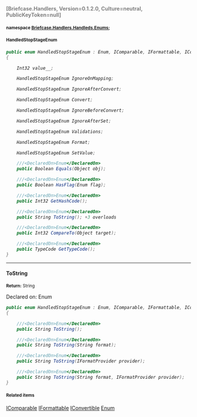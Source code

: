 <h4 style='color: gray;margin:0; padding:0;'> [Briefcase.Handlers, Version=0.1.2.0, Culture=neutral, PublicKeyToken=null]</h4>

#### <small>namespace [Briefcase.Handlers.Handleds.Enums](../Namespace/Briefcase.Handlers.Handleds.Enums.md);</small>

#### <small>HandledStopStageEnum</small>

<i>

```csharp
public enum HandledStopStageEnum : Enum, IComparable, IFormattable, IConvertible
{

	Int32 value__;

	HandledStopStageEnum IgnoreOnMapping;

	HandledStopStageEnum IgnoreAfterConvert;

	HandledStopStageEnum Convert;

	HandledStopStageEnum IgnoreBeforeConvert;

	HandledStopStageEnum IgnoreAfterSet;

	HandledStopStageEnum Validations;

	HandledStopStageEnum Format;

	HandledStopStageEnum SetValue;

	///<DeclaredOn>Enum</DeclaredOn>
	public Boolean Equals(Object obj); 

	///<DeclaredOn>Enum</DeclaredOn>
	public Boolean HasFlag(Enum flag); 

	///<DeclaredOn>Enum</DeclaredOn>
	public Int32 GetHashCode(); 

	///<DeclaredOn>Enum</DeclaredOn>
	public String ToString(); +3 overloads

	///<DeclaredOn>Enum</DeclaredOn>
	public Int32 CompareTo(Object target); 

	///<DeclaredOn>Enum</DeclaredOn>
	public TypeCode GetTypeCode(); 
}
```

</i>


---

#### ToString

<small><b>Return:</b> String</small>

Declared on: Enum

<i>

```csharp
public enum HandledStopStageEnum : Enum, IComparable, IFormattable, IConvertible
{

	///<DeclaredOn>Enum</DeclaredOn>
	public String ToString();

	///<DeclaredOn>Enum</DeclaredOn>
	public String ToString(String format);

	///<DeclaredOn>Enum</DeclaredOn>
	public String ToString(IFormatProvider provider);

	///<DeclaredOn>Enum</DeclaredOn>
	public String ToString(String format, IFormatProvider provider);
}
```

</i>

#### <small>Related items</small>

[IComparable](IComparable.md)
[IFormattable](IFormattable.md)
[IConvertible](IConvertible.md)
[Enum](Enum.md)